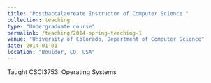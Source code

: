```yaml
---
title: "Postbaccalaureate Instructor of Computer Science "
collection: teaching
type: "Undergraduate course"
permalink: /teaching/2014-spring-teaching-1
venue: "University of Colorado, Department of Computer Science"
date: 2014-01-01
location: "Boulder, CO. USA"
---
```


Taught CSCI3753: Operating Systems
